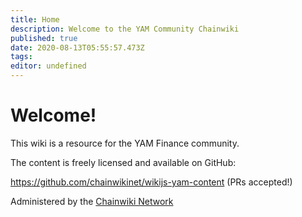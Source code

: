 ```yaml
---
title: Home
description: Welcome to the YAM Community Chainwiki
published: true
date: 2020-08-13T05:55:57.473Z
tags: 
editor: undefined
---
```


# Welcome!
This wiki is a resource for the YAM Finance community.

The content is freely licensed and available on GitHub:

https://github.com/chainwikinet/wikijs-yam-content (PRs accepted!)

Administered by the [Chainwiki Network](https://meta.chainwiki.dev/)